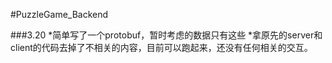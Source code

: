 #PuzzleGame_Backend


###3.20
*简单写了一个protobuf，暂时考虑的数据只有这些
*拿原先的server和client的代码去掉了不相关的内容，目前可以跑起来，还没有任何相关的交互。
